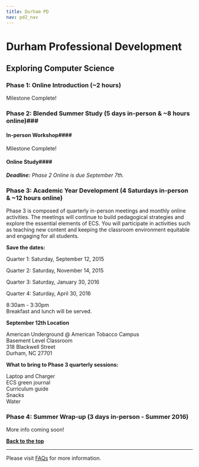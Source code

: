 ```yaml
---
title: Durham PD
nav: pd2_nav
---
```

<a id="top"></a>

# Durham Professional Development


<a id="ecs"></a>

## Exploring Computer Science

### Phase 1: Online Introduction (~2 hours) ###

Milestone Complete!

### Phase 2: Blended Summer Study (5 days in-person & ~8 hours online)###

#### In-person Workshop####

Milestone Complete!

#### Online Study####

<b><i>Deadline:</b> Phase 2 Online is due September 7th.</i>



### Phase 3: Academic Year Development (4 Saturdays in-person & ~12 hours online) ###

Phase 3 is composed of quarterly in-person meetings and monthly online activities. The meetings will continue to build pedagogical strategies and explore the essential elements of ECS. You will participate in activities such as teaching new content and keeping the classroom environment equitable and engaging for all students.


**Save the dates:**

Quarter 1: Saturday, September 12, 2015

Quarter 2: Saturday, November 14, 2015

Quarter 3: Saturday, January 30, 2016

Quarter 4: Saturday, April 30, 2016

8:30am - 3:30pm
<br/>
Breakfast and lunch will be served.

**September 12th Location**

American Underground @ American Tobacco Campus<br/>Basement Level Classroom<br/>
318 Blackwell Street<br/>
Durham, NC 27701

**What to bring to Phase 3 quarterly sessions:**

Laptop and Charger
<br/>
ECS green journal<br/>
Curriculum guide
<br/>
Snacks
<br/>
Water

### Phase 4: Summer Wrap-up (3 days in-person - Summer 2016) ###

More info coming soon!


[**Back to the top**](#top)

----------
Please visit [FAQs](/educate/pd/15-16/faq) for more information.

<br />
<br />